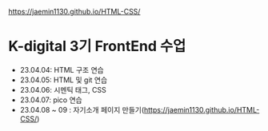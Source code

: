 https://jaemin1130.github.io/HTML-CSS/
# K-digital 3기 FrontEnd 수업
+ 23.04.04: HTML 구조 연습
+ 23.04.05: HTML 및 git 연습
+ 23.04.06: 시멘틱 태그, CSS
+ 23.04.07: pico 연습
+ 23.04.08 ~ 09 : 자기소개 페이지 만들기(https://jaemin1130.github.io/HTML-CSS/)
